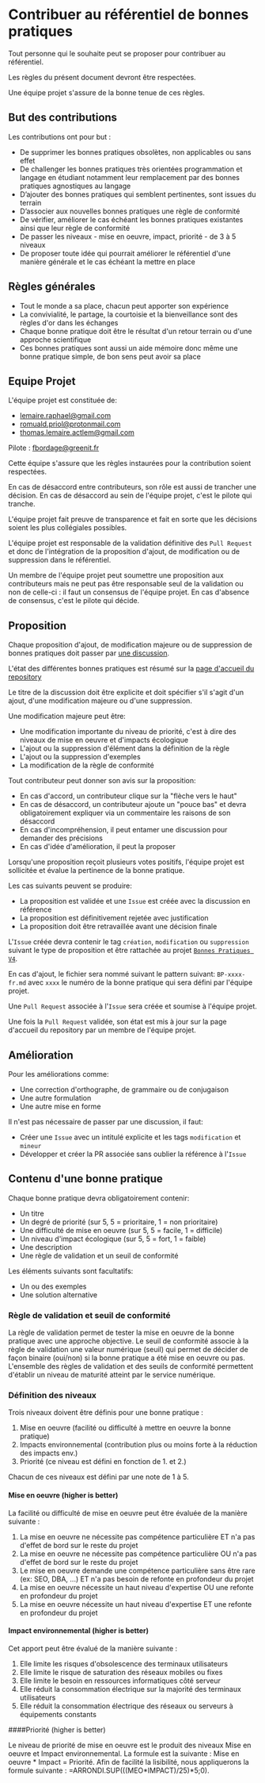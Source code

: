 # Contribuer au référentiel de bonnes pratiques

Tout personne qui le souhaite peut se proposer pour contribuer au référentiel.

Les règles du présent document devront être respectées.

Une équipe projet s'assure de la bonne tenue de ces règles.

## But des contributions

Les contributions ont pour but :

- De supprimer les bonnes pratiques obsolètes, non applicables ou sans effet
- De challenger les bonnes pratiques très orientées programmation et langage en étudiant notamment leur remplacement par des bonnes pratiques agnostiques au langage
- D’ajouter des bonnes pratiques qui semblent pertinentes, sont issues du terrain
- D’associer aux nouvelles bonnes pratiques une règle de conformité
- De vérifier, améliorer le cas échéant les bonnes pratiques existantes ainsi que leur règle de conformité
- De passer les niveaux - mise en oeuvre, impact, priorité - de 3 à 5 niveaux
- De proposer toute idée qui pourrait améliorer le référentiel d'une manière générale et le cas échéant la mettre en place

## Règles générales

- Tout le monde a sa place, chacun peut apporter son expérience
- La convivialité, le partage, la courtoisie et la bienveillance sont des règles d'or dans les échanges
- Chaque bonne pratique doit être le résultat d'un retour terrain ou d'une approche scientifique
- Ces bonnes pratiques sont aussi un aide mémoire donc même une bonne pratique simple, de bon sens peut avoir sa place

## Equipe Projet

L'équipe projet est constituée de:

- lemaire.raphael@gmail.com
- romuald.priol@protonmail.com
- thomas.lemaire.actlem@gmail.com

Pilote : fbordage@greenit.fr

Cette équipe s'assure que les règles instaurées pour la contribution soient respectées.

En cas de désaccord entre contributeurs, son rôle est aussi de trancher une décision. En cas de désaccord au sein de l'équipe projet, c'est le pilote qui tranche.

L'équipe projet fait preuve de transparence et fait en sorte que les décisions soient les plus collégiales possibles.

L'équipe projet est responsable de la validation définitive des `Pull Request` et donc de l'intégration de la proposition d'ajout, de modification ou de suppression dans le référentiel.

Un membre de l'équipe projet peut soumettre une proposition aux contributeurs mais ne peut pas être responsable seul de la validation ou non de celle-ci : il faut un consensus de l'équipe projet. En cas d'absence de consensus, c'est le pilote qui décide.

## Proposition

Chaque proposition d'ajout, de modification majeure ou de suppression de bonnes pratiques doit passer par [une discussion](https://github.com/cnumr/best-practices/discussions/categories/bonnes-pratiques).

L'état des différentes bonnes pratiques est résumé sur la [page d'accueil du repository](README.md)

Le titre de la discussion doit être explicite et doit spécifier s'il s'agit d'un ajout, d'une modification majeure ou d'une suppression.

Une modification majeure peut être:

- Une modification importante du niveau de priorité, c'est à dire des niveaux de mise en oeuvre et d'impacts écologique
- L'ajout ou la suppression d'élément dans la définition de la règle
- L'ajout ou la suppression d'exemples
- La modification de la règle de conformité

Tout contributeur peut donner son avis sur la proposition:

- En cas d'accord, un contributeur clique sur la "flèche vers le haut"
- En cas de désaccord, un contributeur ajoute un "pouce bas" et devra obligatoirement expliquer via un commentaire les raisons de son désaccord
- En cas d'incompréhension, il peut entamer une discussion pour demander des précisions
- En cas d'idée d'amélioration, il peut la proposer

Lorsqu'une proposition reçoit plusieurs votes positifs, l'équipe projet est sollicitée et évalue la pertinence de la bonne pratique.

Les cas suivants peuvent se produire:

- La proposition est validée et une `Issue` est créée avec la discussion en référence
- La proposition est définitivement rejetée avec justification
- La proposition doit être retravaillée avant une décision finale

L'`Issue` créée devra contenir le tag `création`, `modification` ou `suppression` suivant le type de proposition et être rattachée au projet [`Bonnes Pratiques V4`](https://github.com/cnumr/best-practices/projects/1).

En cas d'ajout, le fichier sera nommé suivant le pattern suivant: `BP-xxxx-fr.md` avec `xxxx` le numéro de la bonne pratique qui sera défini par l'équipe projet.

Une `Pull Request` associée à l'`Issue` sera créée et soumise à l'équipe projet.

Une fois la `Pull Request` validée, son état est mis à jour sur la page d'accueil du repository par un membre de l'équipe projet.

## Amélioration

Pour les améliorations comme:

- Une correction d'orthographe, de grammaire ou de conjugaison
- Une autre formulation
- Une autre mise en forme

Il n'est pas nécessaire de passer par une discussion, il faut:

- Créer une `Issue` avec un intitulé explicite et les tags `modification` et `mineur`
- Développer et créer la PR associée sans oublier la référence à l'`Issue`

## Contenu d'une bonne pratique

Chaque bonne pratique devra obligatoirement contenir:

- Un titre
- Un degré de priorité (sur 5, 5 = prioritaire, 1 = non prioritaire)
- Une difficulté de mise en oeuvre (sur 5, 5 = facile, 1 = difficile)
- Un niveau d'impact écologique (sur 5, 5 = fort, 1 = faible)
- Une description
- Une règle de validation et un seuil de conformité

Les éléments suivants sont facultatifs:

- Un ou des exemples
- Une solution alternative

### Règle de validation et seuil de conformité

La règle de validation permet de tester la mise en oeuvre de la bonne pratique avec une approche objective.
Le seuil de conformité associe à la règle de validation une valeur numérique (seuil) qui permet de décider de façon binaire (oui/non) si la bonne pratique a été mise en oeuvre ou pas.
L'ensemble des règles de validation et des seuils de conformité permettent d'établir un niveau de maturité atteint par le service numérique.

### Définition des niveaux

Trois niveaux doivent être définis pour une bonne pratique :
1. Mise en oeuvre (facilité ou difficulté à mettre en oeuvre la bonne pratique)
2. Impacts environnemental (contribution plus ou moins forte à la réduction des impacts env.)
3. Priorité (ce niveau est défini en fonction de 1. et 2.)

Chacun de ces niveaux est défini par une note de 1 à 5.

#### Mise en oeuvre (higher is better)
   
La facilité ou difficulté de mise en oeuvre peut être évaluée de la manière suivante :
1. La mise en oeuvre ne nécessite pas compétence particulière ET n'a pas d'effet de bord sur le reste du projet
2. La mise en oeuvre ne nécessite pas compétence particulière OU n'a pas d'effet de bord sur le reste du projet
3. Le mise en oeuvre demande une compétence particulière sans être rare (ex: SEO, DBA, ...) ET n'a pas besoin de refonte en profondeur du projet
4. La mise en oeuvre nécessite un haut niveau d'expertise OU une refonte en profondeur du projet
5. La mise en oeuvre nécessite un haut niveau d'expertise ET une refonte en profondeur du projet

#### Impact environnemental (higher is better)

Cet apport peut être évalué de la manière suivante :
1. Elle limite les risques d'obsolescence des terminaux utilisateurs
2. Elle limite le risque de saturation des réseaux mobiles ou fixes
3. Elle limite le besoin en ressources informatiques côté serveur
4. Elle réduit la consommation électrique sur la majorité des terminaux utilisateurs
5. Elle réduit la consommation électrique des réseaux ou serveurs à équipements constants

####Priorité (higher is better)

Le niveau de priorité de mise en oeuvre est le produit des niveaux Mise en oeuvre et Impact environnemental.
La formule est la suivante : Mise en oeuvre * Impact = Priorité.
Afin de facilité la lisibilité, nous appliquerons la formule suivante : =ARRONDI.SUP(((MEO*IMPACT)/25)*5;0).

